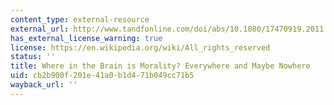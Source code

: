 ```yaml
---
content_type: external-resource
external_url: http://www.tandfonline.com/doi/abs/10.1080/17470919.2011.569146
has_external_license_warning: true
license: https://en.wikipedia.org/wiki/All_rights_reserved
status: ''
title: Where in the Brain is Morality? Everywhere and Maybe Nowhere
uid: cb2b900f-201e-41a0-b1d4-71b049cc71b5
wayback_url: ''
---
```

